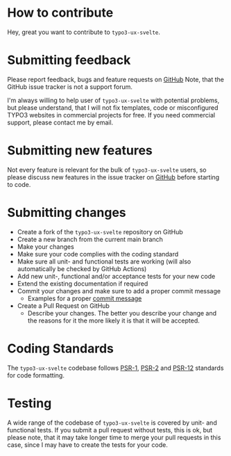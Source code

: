 How to contribute
=================
Hey, great you want to contribute to ``typo3-ux-svelte``.

Submitting feedback
===================
Please report feedback, bugs and feature requests on [GitHub](https://github.com/svenpet90/typo3-ux-svelte/issues)
Note, that the GitHub issue tracker is not a support forum.

I'm always willing to help user of ``typo3-ux-svelte`` with potential problems, but please understand, that I will
not fix templates, code or misconfigured TYPO3 websites in commercial projects for free. If you need
commercial support, please contact me by email.

Submitting new features
=======================
Not every feature is relevant for the bulk of ``typo3-ux-svelte`` users, so please discuss new features in the
issue tracker on [GitHub](https://github.com/svenpet90/typo-ux-vue/issues) before starting to code.

Submitting changes
==================
* Create a fork of the ``typo3-ux-svelte``  repository on GitHub
* Create a new branch from the current main branch
* Make your changes
* Make sure your code complies with the coding standard
* Make sure all unit- and functional tests are working (will also automatically be checked by GitHub Actions)
* Add new unit-, functional and/or acceptance tests for your new code
* Extend the existing documentation if required
* Commit your changes and make sure to add a proper commit message
    * Examples for a proper [commit message](https://docs.typo3.org/typo3cms/ContributionWorkflowGuide/Appendix/GeneralTopics/CommitMessage.html)
* Create a Pull Request on GitHub
    * Describe your changes. The better you describe your change and the reasons for it the more likely it is that it will be accepted.

Coding Standards
================
The ``typo3-ux-svelte`` codebase follows [PSR-1](https://www.php-fig.org/psr/psr-1/),
[PSR-2](https://www.php-fig.org/psr/psr-2/) and [PSR-12](https://www.php-fig.org/psr/psr-12/) standards for code formatting.

Testing
=======
A wide range of the codebase of ``typo3-ux-svelte`` is covered by unit- and functional tests. If you submit a pull
request without tests, this is ok, but please note, that it may take longer time to merge your pull requests in
this case, since I may have to create the tests for your code.
